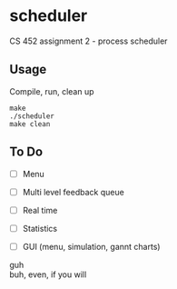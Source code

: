# scheduler
CS 452 assignment 2 - process scheduler

## Usage
Compile, run, clean up
```
make
./scheduler
make clean
```

## To Do
- [ ] Menu
- [ ] Multi level feedback queue
- [ ] Real time
- [ ] Statistics
- [ ] GUI (menu, simulation, gannt charts)



guh\
buh, even, if you will

